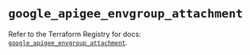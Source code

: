 # `google_apigee_envgroup_attachment`

Refer to the Terraform Registry for docs: [`google_apigee_envgroup_attachment`](https://registry.terraform.io/providers/hashicorp/google-beta/5.13.0/docs/resources/google_apigee_envgroup_attachment).
